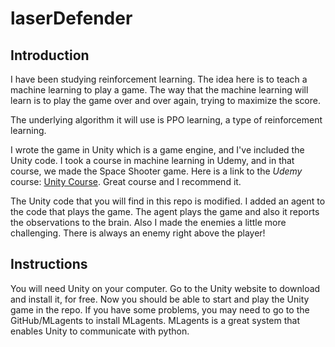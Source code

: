 # laserDefender
## Introduction
I have been studying reinforcement learning. 
The idea here is to teach a machine learning to play a game.
The way that the machine learning will learn is to play the game over and over again, trying to maximize the score.

The underlying algorithm it will use is PPO learning, a type of reinforcement learning.

I wrote the game in Unity which is a game engine, and I've included the Unity code. 
I took a course in machine learning in Udemy, and in that course, we made the Space Shooter game.
Here is a link to the _Udemy_ course: [Unity Course](https://www.udemy.com/unitycourse/). Great course and I recommend it.

The Unity code that you will find in this repo is modified. I added an agent to the code that plays the game. The agent plays the game 
and also it reports the observations to the brain. Also I made the enemies a little more challenging. There is always an enemy right above the player!

## Instructions
You will need Unity on your computer. Go to the Unity website to download and install it, for free.
Now you should be able to start and play the Unity game in the repo. If you have some problems, you may need to go to the GitHub/MLagents to install MLagents.
MLagents is a great system that enables Unity to communicate with python.


